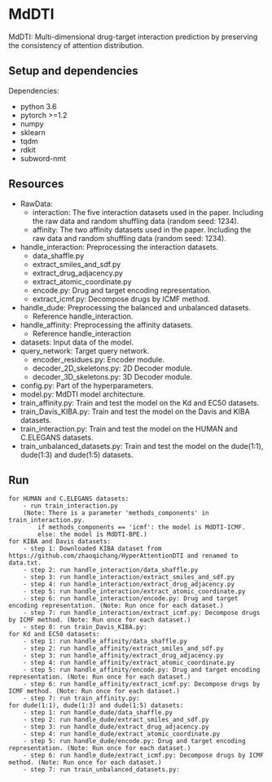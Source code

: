 # MdDTI
MdDTI: Multi-dimensional drug-target interaction prediction by preserving the consistency of attention distribution.

## Setup and dependencies
Dependencies:
* python 3.6
* pytorch >=1.2
* numpy
* sklearn
* tqdm
* rdkit
* subword-nmt

## Resources
* RawData:
    - interaction: The five interaction datasets used in the paper. Including the raw data and random shuffling data (random seed: 1234).
    - affinity: The two affinity datasets used in the paper. Including the raw data and random shuffling data (random seed: 1234).
* handle_interaction: Preprocessing the interaction datasets.
    - data_shaffle.py
    - extract_smiles_and_sdf.py
    - extract_drug_adjacency.py
    - extract_atomic_coordinate.py
    - encode.py: Drug and target encoding representation.
    - extract_icmf.py: Decompose drugs by ICMF method.
* handle_dude: Preprocessing the balanced and unbalanced datasets.
    - Reference handle_interaction.
* handle_affinity: Preprocessing the affinity datasets.
    - Reference handle_interaction
* datasets: Input data of the model.
* query_network: Target query network.
    - encoder_residues.py: Encoder module.
    - decoder_2D_skeletons.py: 2D Decoder module.
    - decoder_3D_skeletons.py: 3D Decoder module.
* config.py: Part of the hyperparameters.
* model.py: MdDTI model architecture.
* train_affinity.py: Train and test the model on the Kd and EC50 datasets.
* train_Davis_KIBA.py: Train and test the model on the Davis and KIBA datasets.
* train_interaction.py: Train and test the model on the HUMAN and C.ELEGANS datasets.
* train_unbalanced_datasets.py: Train and test the model on the dude(1:1), dude(1:3) and dude(1:5) datasets.

## Run
    for HUMAN and C.ELEGANS datasets:
        - run train_interaction.py
        (Note: There is a parameter 'methods_components' in train_interaction.py. 
            if methods_components == 'icmf': the model is MdDTI-ICMF.
            else: the model is MdDTI-BPE.)
    for KIBA and Davis datasets:
        - step 1: Downloaded KIBA dataset from https://github.com/zhaoqichang/HyperAttentionDTI and renamed to data.txt.
        - step 2: run handle_interaction/data_shaffle.py
        - step 3: run handle_interaction/extract_smiles_and_sdf.py
        - step 4: run handle_interaction/extract_drug_adjacency.py
        - step 5: run handle_interaction/extract_atomic_coordinate.py
        - step 6: run handle_interaction/encode.py: Drug and target encoding representation. (Note: Run once for each dataset.)
        - step 7: run handle_interaction/extract_icmf.py: Decompose drugs by ICMF method. (Note: Run once for each dataset.)
        - step 8: run train_Davis_KIBA.py:
    for Kd and EC50 datasets:
        - step 1: run handle_affinity/data_shaffle.py
        - step 2: run handle_affinity/extract_smiles_and_sdf.py
        - step 3: run handle_affinity/extract_drug_adjacency.py
        - step 4: run handle_affinity/extract_atomic_coordinate.py
        - step 5: run handle_affinity/encode.py: Drug and target encoding representation. (Note: Run once for each dataset.)
        - step 6: run handle_affinity/extract_icmf.py: Decompose drugs by ICMF method. (Note: Run once for each dataset.)
        - step 7: run train_affinity.py:
    for dude(1:1), dude(1:3) and dude(1:5) datasets:
        - step 1: run handle_dude/data_shaffle.py
        - step 2: run handle_dude/extract_smiles_and_sdf.py
        - step 3: run handle_dude/extract_drug_adjacency.py
        - step 4: run handle_dude/extract_atomic_coordinate.py
        - step 5: run handle_dude/encode.py: Drug and target encoding representation. (Note: Run once for each dataset.)
        - step 6: run handle_dude/extract_icmf.py: Decompose drugs by ICMF method. (Note: Run once for each dataset.)
        - step 7: run train_unbalanced_datasets.py:

